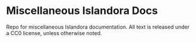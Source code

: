 # Miscellaneous Islandora Docs

Repo for miscellaneous Islandora documentation. All text is released under a CC0 license, unless otherwise noted.

